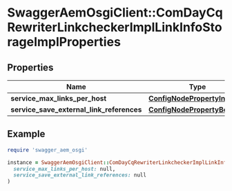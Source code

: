 # SwaggerAemOsgiClient::ComDayCqRewriterLinkcheckerImplLinkInfoStorageImplProperties

## Properties

| Name | Type | Description | Notes |
| ---- | ---- | ----------- | ----- |
| **service_max_links_per_host** | [**ConfigNodePropertyInteger**](ConfigNodePropertyInteger.md) |  | [optional] |
| **service_save_external_link_references** | [**ConfigNodePropertyBoolean**](ConfigNodePropertyBoolean.md) |  | [optional] |

## Example

```ruby
require 'swagger_aem_osgi'

instance = SwaggerAemOsgiClient::ComDayCqRewriterLinkcheckerImplLinkInfoStorageImplProperties.new(
  service_max_links_per_host: null,
  service_save_external_link_references: null
)
```

